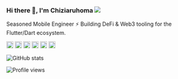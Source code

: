 ### Hi there 👋, I'm Chiziaruhoma ![](https://pbs.twimg.com/profile_banners/860357608552763393/1593430830/1500x500)

Seasoned Mobile Engineer ⚡️ Building DeFi & Web3 tooling for the Flutter/Dart ecosystem. 

[<img src='https://cdn.jsdelivr.net/npm/simple-icons@3.0.1/icons/github.svg' alt='github' height='18'>](https://github.com/zfinix)  [<img src='https://cdn.jsdelivr.net/npm/simple-icons@3.0.1/icons/instagram.svg' alt='instagram' height='18'>](https://www.instagram.com/chiziaruhoma/)  [<img src='https://cdn.jsdelivr.net/npm/simple-icons@3.0.1/icons/twitter.svg' alt='twitter' height='18'>](https://twitter.com/chiziaruhoma)  [<img src='https://cdn.jsdelivr.net/npm/simple-icons@3.0.1/icons/codepen.svg' alt='codepen' height='18'>](https://codepen.io/chiziaruhoma-ogbonda)  [<img src='https://cdn.jsdelivr.net/npm/simple-icons@3.0.1/icons/stackoverflow.svg' alt='stackoverflow' height='18'>](https://stackoverflow.com/users/chiziaruhoma)  [<img src='https://cdn.jsdelivr.net/npm/simple-icons@3.0.1/icons/icloud.svg' alt='website' height='18'>](https://chizi.tech)  

![GitHub stats](https://github-readme-stats.vercel.app/api?username=zfinix&show_icons=true)  

![Profile views](https://gpvc.arturio.dev/zfinix)  
